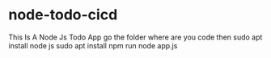 # node-todo-cicd
This Is A Node Js Todo App
go the folder where are you code then 
sudo apt install node js 
sudo apt install npm 
run node app.js
